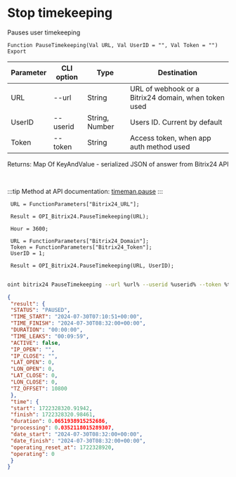 ﻿---
sidebar_position: 8
---

# Stop timekeeping
 Pauses user timekeeping



`Function PauseTimekeeping(Val URL, Val UserID = "", Val Token = "") Export`

 | Parameter | CLI option | Type | Destination |
 |-|-|-|-|
 | URL | --url | String | URL of webhook or a Bitrix24 domain, when token used |
 | UserID | --userid | String, Number | Users ID. Current by default |
 | Token | --token | String | Access token, when app auth method used |

 
 Returns: Map Of KeyAndValue - serialized JSON of answer from Bitrix24 API

<br/>

:::tip
Method at API documentation: [timeman.pause](https://dev.1c-bitrix.ru/rest_help/timeman/base/timeman_pause.php)
:::
<br/>


```bsl title="Code example"
 URL = FunctionParameters["Bitrix24_URL"];
 
 Result = OPI_Bitrix24.PauseTimekeeping(URL);
 
 Hour = 3600;
 
 URL = FunctionParameters["Bitrix24_Domain"];
 Token = FunctionParameters["Bitrix24_Token"];
 UserID = 1;
 
 Result = OPI_Bitrix24.PauseTimekeeping(URL, UserID);
```
	


```sh title="CLI command example"
 
oint bitrix24 PauseTimekeeping --url %url% --userid %userid% --token %token%

```

```json title="Result"
{
 "result": {
 "STATUS": "PAUSED",
 "TIME_START": "2024-07-30T07:10:51+00:00",
 "TIME_FINISH": "2024-07-30T08:32:00+00:00",
 "DURATION": "00:00:00",
 "TIME_LEAKS": "00:09:59",
 "ACTIVE": false,
 "IP_OPEN": "",
 "IP_CLOSE": "",
 "LAT_OPEN": 0,
 "LON_OPEN": 0,
 "LAT_CLOSE": 0,
 "LON_CLOSE": 0,
 "TZ_OFFSET": 10800
 },
 "time": {
 "start": 1722328320.91942,
 "finish": 1722328320.98461,
 "duration": 0.0651938915252686,
 "processing": 0.0352118015289307,
 "date_start": "2024-07-30T08:32:00+00:00",
 "date_finish": "2024-07-30T08:32:00+00:00",
 "operating_reset_at": 1722328920,
 "operating": 0
 }
}
```
